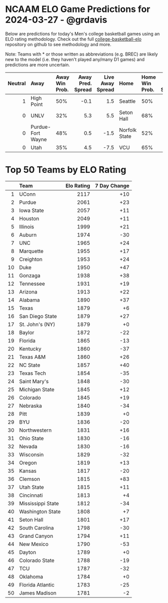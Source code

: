 # NCAAM ELO Game Predictions for 2024-03-27 - @grdavis
Below are predictions for today's Men's college basketball games using an ELO rating methodology. Check out the full [college-basketball-elo](https://github.com/grdavis/college-basketball-elo) repository on github to see methodology and more.

Note: Teams with * or those written as abbreviations (e.g. BREC) are likely new to the model (i.e. they haven't played any/many D1 games) and predictions are more uncertain.

|   Neutral | Away              | Away Win Prob.   |   Away Pred. Spread |   Live Away Spread | Home          | Home Win Prob.   |   Home Pred. Spread |
|----------:|:------------------|:-----------------|--------------------:|-------------------:|:--------------|:-----------------|--------------------:|
|         1 | High Point        | 50%              |                -0.1 |                1.5 | Seattle       | 50%              |                 0.1 |
|         0 | UNLV              | 32%              |                 5.3 |                5.5 | Seton Hall    | 68%              |                -5.3 |
|         0 | Purdue-Fort Wayne | 48%              |                 0.5 |               -1.5 | Norfolk State | 52%              |                -0.5 |
|         0 | Utah              | 35%              |                 4.5 |               -7.5 | VCU           | 65%              |                -4.5 |

# Top 50 Teams by ELO Rating
|    | Team              |   Elo Rating |   7 Day Change |
|---:|:------------------|-------------:|---------------:|
|  1 | UConn             |         2117 |            +10 |
|  2 | Purdue            |         2061 |            +23 |
|  3 | Iowa State        |         2057 |            +11 |
|  4 | Houston           |         2049 |            +11 |
|  5 | Illinois          |         1999 |            +21 |
|  6 | Auburn            |         1974 |            -30 |
|  7 | UNC               |         1965 |            +24 |
|  8 | Marquette         |         1955 |            +17 |
|  9 | Creighton         |         1953 |            +24 |
| 10 | Duke              |         1950 |            +47 |
| 11 | Gonzaga           |         1938 |            +38 |
| 12 | Tennessee         |         1931 |            +19 |
| 13 | Arizona           |         1913 |            +22 |
| 14 | Alabama           |         1890 |            +37 |
| 15 | Texas             |         1879 |             +6 |
| 16 | San Diego State   |         1879 |            +27 |
| 17 | St. John's (NY)   |         1879 |             +0 |
| 18 | Baylor            |         1872 |            -22 |
| 19 | Florida           |         1865 |            -13 |
| 20 | Kentucky          |         1860 |            -37 |
| 21 | Texas A&M         |         1860 |            +26 |
| 22 | NC State          |         1857 |            +40 |
| 23 | Texas Tech        |         1854 |            -35 |
| 24 | Saint Mary's      |         1848 |            -30 |
| 25 | Michigan State    |         1845 |            +12 |
| 26 | Colorado          |         1845 |            +19 |
| 27 | Nebraska          |         1840 |            -34 |
| 28 | Pitt              |         1839 |             +0 |
| 29 | BYU               |         1836 |            -20 |
| 30 | Northwestern      |         1831 |            +16 |
| 31 | Ohio State        |         1830 |            -16 |
| 32 | Nevada            |         1830 |            -16 |
| 33 | Wisconsin         |         1829 |            -32 |
| 34 | Oregon            |         1819 |            +13 |
| 35 | Kansas            |         1817 |            -20 |
| 36 | Clemson           |         1815 |            +83 |
| 37 | Utah State        |         1815 |            +11 |
| 38 | Cincinnati        |         1813 |             +4 |
| 39 | Mississippi State |         1812 |            -34 |
| 40 | Washington State  |         1808 |             +7 |
| 41 | Seton Hall        |         1801 |            +17 |
| 42 | South Carolina    |         1798 |            -30 |
| 43 | Grand Canyon      |         1794 |            +11 |
| 44 | New Mexico        |         1790 |            -53 |
| 45 | Dayton            |         1789 |             +0 |
| 46 | Colorado State    |         1788 |            -19 |
| 47 | TCU               |         1787 |            -32 |
| 48 | Oklahoma          |         1784 |             +0 |
| 49 | Florida Atlantic  |         1783 |            -25 |
| 50 | James Madison     |         1781 |             -2 |